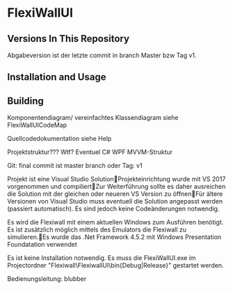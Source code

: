 # FlexiWallUI

## Versions In This Repository

Abgabeversion ist der letzte commit in branch Master bzw Tag v1.

## Installation and Usage

## Building

Komponentendiagram/ vereinfachtes Klassendiagram siehe FlexiWallUICodeMap

Quellcodedokumentation siehe Help

Projektstruktur??? Wtf? Eventuel C# WPF MVVM-Struktur

Git: final commit ist master branch oder Tag: v1

Projekt ist eine Visual Studio SolutionProjekteinrichtung wurde mit VS 2017 vorgenommen und compiliertZur Weiterführung sollte es daher ausreichen die Solution mit der gleichen oder neueren VS Version zu öffnenFür ältere Versionen von Visual Studio muss eventuell die Solution angepasst werden (passiert automatisch). Es sind jedoch keine Codeänderungen notwendig.

Es wird die Flexiwall mit einem aktuellen Windows zum Ausführen benötigt. Es ist zusätzlich möglich mittels des Emulators die Flexiwall zu simulieren.Es wurde das .Net Framework 4.5.2 mit Windows Presentation Foundatation verwendet

Es ist keine Installation notwendig.
Es muss die FlexiWallUI.exe im Projectordner "Flexiwall\FlexiwallUI\bin\{Debug|Release}" gestartet werden.

Bedienungsleitung: blubber